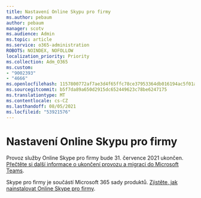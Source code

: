 ```yaml
---
title: Nastavení Online Skypu pro firmy
ms.author: pebaum
author: pebaum
manager: scotv
ms.audience: Admin
ms.topic: article
ms.service: o365-administration
ROBOTS: NOINDEX, NOFOLLOW
localization_priority: Priority
ms.collection: Adm_O365
ms.custom:
- "9002393"
- "4666"
ms.openlocfilehash: 1157800772af7ae3d4f65ffc78ce37953364db016194ac5f01aeb92295390f93
ms.sourcegitcommit: b5f7da89a650d2915dc652449623c78be6247175
ms.translationtype: MT
ms.contentlocale: cs-CZ
ms.lasthandoff: 08/05/2021
ms.locfileid: "53921576"
---
```

# <a name="set-up-skype-for-business-online"></a>Nastavení Online Skypu pro firmy

Provoz služby Online Skype pro firmy bude 31. července 2021 ukončen. [Přečtěte si další informace o ukončení provozu a migraci do Microsoft Teams](https://docs.microsoft.com/microsoftteams/skype-for-business-online-retirement).

Skype pro firmy je součástí Microsoft 365 sady produktů. [Zjistěte, jak nainstalovat Online Skype pro firmy](https://support.office.com/article/Install-Skype-for-Business-Online-8a618bc4-3fc8-4d5f-9d62-cf93a0494800).
